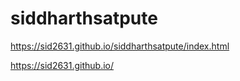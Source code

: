 # siddharthsatpute

https://sid2631.github.io/siddharthsatpute/index.html

https://sid2631.github.io/
